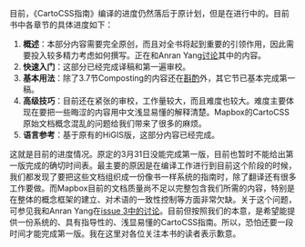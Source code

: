 目前，《CartoCSS指南》编译的进度仍然落后于原计划，但是在进行中的。目前书中各章节的具体进度如下：

1. **概述**：本部分内容需要完全原创，而且对全书将起到重要的引领作用，因此需要投入较多精力考虑如何撰写。正在和Anran Yang[讨论](https://github.com/tumluliu/carto_zh-cn/issues/3)其中的内容。
2. **快速入门**：这部分已经完成译稿和第一遍审校。
3. **基本用法**：除了3.7节Composting的内容还在[斟酌](https://github.com/tumluliu/carto_zh-cn/issues/3)外，其它节已基本完成第一稿。
4. **高级技巧**：目前还在紧张的审校，工作量较大，而且难度也较大。难度主要体现在要把一些晦涩的内容用中文浅显易懂的解释清楚。Mapbox的CartoCSS原始文档概念混乱的问题给我们带来了很多的麻烦。
5. **语言参考**：基于原有的HiGIS版，这部分内容已经完成。

这就是目前的进度情况。原定的3月31日没能完成第一版，目前也暂时不能给出第一版完成的确切时间表。最主要的原因是在编译工作进行到目前这个阶段的时候，我们都发现了要把这些文档组织成一份像书一样系统的指南时，除了翻译还有很多工作要做。而Mapbox目前的文档质量尚不足以完整包含我们所需的内容，特别是在整体的概念框架的建立、对术语的一致性控制等方面非常欠缺。关于这个问题，可参见我和Anran Yang在[issue 3中的讨论](https://github.com/tumluliu/carto_zh-cn/issues/3)。目前但按照我们的本意，是希望能提供一份系统的、具有指导性的、浅显易懂的CartoCSS指南。所以，恐怕还要一段时间才能完成第一版。我在这里对各位关注本书的读者表示歉意。
